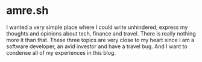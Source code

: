 # amre.sh

I wanted a very simple place where I could write unhindered, express my thoughts and opinions about tech, finance and travel. There is really nothing more it than that. These three topics are very close to my heart since I am a software developer, an avid investor and have a travel bug. And I want to condense all of my experiences in this blog.
